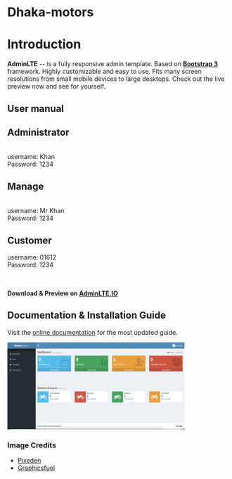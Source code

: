 # Dhaka-motors

# Introduction

**AdminLTE** -- is a fully responsive admin template. Based on **[Bootstrap 3](https://github.com/twbs/bootstrap)** framework. Highly customizable and easy to use. Fits many screen resolutions from small mobile devices to large desktops. Check out the live preview now and see for yourself.

## User manual

<h2>Administrator </h2> <br>
username: Khan<br>
Password: 1234<br>

<h2> Manage </h2> <br>
username: Mr Khan<br>
Password: 1234<br>

<h2> Customer </h2>
username: 01612<br>
Password: 1234<br><br><br>

**Download & Preview on [AdminLTE.IO](https://adminlte.io/blog/free-admin-panels/)**

## Documentation & Installation Guide

Visit the [online documentation](https://adminlte.io/docs) for the most
updated guide.

 <img src="images/Screenshot 2022-08-30 at 11.05.08 pm.png" alt="" style="width:80%;">

### Image Credits

- [Pixeden](http://www.pixeden.com/psd-web-elements/flat-responsive-showcase-psd)
- [Graphicsfuel](http://www.graphicsfuel.com/2013/02/13-high-resolution-blur-backgrounds/)
